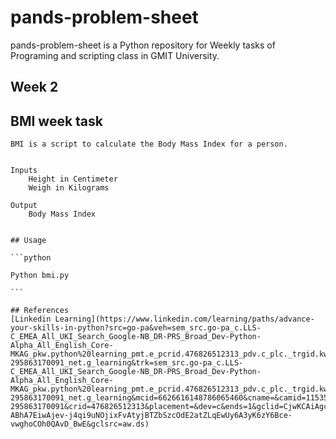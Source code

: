 # pands-problem-sheet


pands-problem-sheet is a Python repository for Weekly tasks of  Programing and scripting class in GMIT University.

## Week 2

## BMI week task
    BMI is a script to calculate the Body Mass Index for a person.


    Inputs
        Height in Centimeter
        Weigh in Kilograms

    Output
        Body Mass Index


    ## Usage

    ```python

    Python bmi.py

    ```

    ## References
    [Linkedin Learning](https://www.linkedin.com/learning/paths/advance-your-skills-in-python?src=go-pa&veh=sem_src.go-pa_c.LLS-C_EMEA_All_UKI_Search_Google-NB_DR-PRS_Broad_Dev-Python-Alpha_All_English_Core-MKAG_pkw.python%20learning_pmt.e_pcrid.476826512313_pdv.c_plc._trgid.kwd-295863170091_net.g_learning&trk=sem_src.go-pa_c.LLS-C_EMEA_All_UKI_Search_Google-NB_DR-PRS_Broad_Dev-Python-Alpha_All_English_Core-MKAG_pkw.python%20learning_pmt.e_pcrid.476826512313_pdv.c_plc._trgid.kwd-295863170091_net.g_learning&mcid=6626616148786065460&cname=&camid=11535799572&asid=115171446649&targetid=kwd-295863170091&crid=476826512313&placement=&dev=c&ends=1&gclid=CjwKCAiAgc-ABhA7EiwAjev-j4qi9uNOjixFvAtyjBTZbSzcOdE2atZLqEwUy6A3yK6zY6Bce-vwghoCOh0QAvD_BwE&gclsrc=aw.ds)